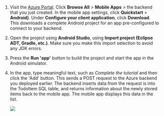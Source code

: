 
1. Visit the [Azure Portal]. Click **Browse All** > **Mobile Apps** > the backend that you just created. In the mobile app settings, click **Quickstart** > **Android)**. Under **Configure your client application**, click **Download**. This downloads a complete Android project for an app pre-configured to connect to your backend. 
2. Open the project using **Android Studio**, using **Import project (Eclipse ADT, Gradle, etc.)**. Make sure you make this import selection to avoid any JDK errors.
3. Press the **Run 'app'** button to build the project and start the app in the Android simulator.
4. In the app, type meaningful text, such as *Complete the tutorial* and then click the 'Add' button. This sends a POST request to the Azure backend you deployed earlier. The backend inserts data from the request is into the TodoItem SQL table, and returns information about the newly stored items back to the mobile app. The mobile app displays this data in the list. 
   
    ![](./media/app-service-mobile-android-quickstart/mobile-quickstart-startup-android.png)

[Azure Portal]: https://portal.azure.cn/
